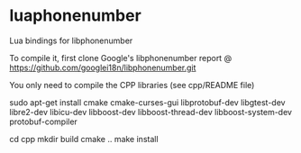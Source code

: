 # luaphonenumber
Lua bindings for libphonenumber

To compile it, first clone Google's libphonenumber report @ https://github.com/googlei18n/libphonenumber.git

You only need to compile the CPP libraries (see cpp/README file)

sudo apt-get install cmake cmake-curses-gui libprotobuf-dev libgtest-dev libre2-dev libicu-dev libboost-dev libboost-thread-dev libboost-system-dev protobuf-compiler

cd cpp
mkdir build
cmake ..
make install

